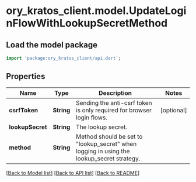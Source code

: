 # ory_kratos_client.model.UpdateLoginFlowWithLookupSecretMethod

## Load the model package
```dart
import 'package:ory_kratos_client/api.dart';
```

## Properties
Name | Type | Description | Notes
------------ | ------------- | ------------- | -------------
**csrfToken** | **String** | Sending the anti-csrf token is only required for browser login flows. | [optional] 
**lookupSecret** | **String** | The lookup secret. | 
**method** | **String** | Method should be set to \"lookup_secret\" when logging in using the lookup_secret strategy. | 

[[Back to Model list]](../README.md#documentation-for-models) [[Back to API list]](../README.md#documentation-for-api-endpoints) [[Back to README]](../README.md)


